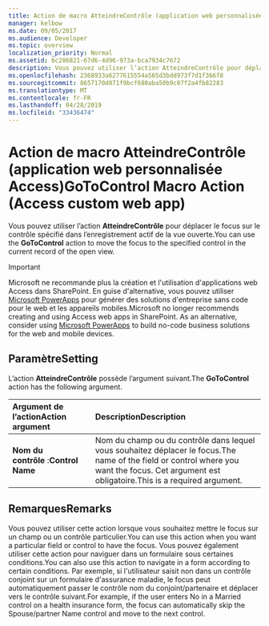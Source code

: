 ```yaml
---
title: Action de macro AtteindreContrôle (application web personnalisée Access)
manager: kelbow
ms.date: 09/05/2017
ms.audience: Developer
ms.topic: overview
localization_priority: Normal
ms.assetid: 6c286821-67d6-4d96-973a-bca7934c7672
description: Vous pouvez utiliser l’action AtteindreContrôle pour déplacer le focus sur le contrôle spécifié dans l’enregistrement actif de la vue ouverte.
ms.openlocfilehash: 2368933a6277615554a565d3bdd973f7d1f366f8
ms.sourcegitcommit: 8657170d071f9bcf680aba50b9c07f2a4fb82283
ms.translationtype: MT
ms.contentlocale: fr-FR
ms.lasthandoff: 04/28/2019
ms.locfileid: "33436474"
---
```

# <a name="gotocontrol-macro-action-access-custom-web-app"></a><span data-ttu-id="02684-103">Action de macro AtteindreContrôle (application web personnalisée Access)</span><span class="sxs-lookup"><span data-stu-id="02684-103">GoToControl Macro Action (Access custom web app)</span></span>

<span data-ttu-id="02684-104">Vous pouvez utiliser l’action **AtteindreContrôle** pour déplacer le focus sur le contrôle spécifié dans l’enregistrement actif de la vue ouverte.</span><span class="sxs-lookup"><span data-stu-id="02684-104">You can use the **GoToControl** action to move the focus to the specified control in the current record of the open view.</span></span> 
  
> [!IMPORTANT]
> <span data-ttu-id="02684-p101">Microsoft ne recommande plus la création et l'utilisation d'applications web Access dans SharePoint. En guise d'alternative, vous pouvez utiliser [Microsoft PowerApps](https://powerapps.microsoft.com/en-us/) pour générer des solutions d'entreprise sans code pour le web et les appareils mobiles.</span><span class="sxs-lookup"><span data-stu-id="02684-p101">Microsoft no longer recommends creating and using Access web apps in SharePoint. As an alternative, consider using [Microsoft PowerApps](https://powerapps.microsoft.com/en-us/) to build no-code business solutions for the web and mobile devices.</span></span> 
  
## <a name="setting"></a><span data-ttu-id="02684-107">Paramètre</span><span class="sxs-lookup"><span data-stu-id="02684-107">Setting</span></span>

<span data-ttu-id="02684-108">L’action **AtteindreContrôle** possède l’argument suivant.</span><span class="sxs-lookup"><span data-stu-id="02684-108">The **GoToControl** action has the following argument.</span></span> 
  
|<span data-ttu-id="02684-109">**Argument de l’action**</span><span class="sxs-lookup"><span data-stu-id="02684-109">**Action argument**</span></span>|<span data-ttu-id="02684-110">**Description**</span><span class="sxs-lookup"><span data-stu-id="02684-110">**Description**</span></span>|
|:-----|:-----|
|<span data-ttu-id="02684-111">**Nom du contrôle** :</span><span class="sxs-lookup"><span data-stu-id="02684-111">**Control Name**</span></span> <br/> |<span data-ttu-id="02684-112">Nom du champ ou du contrôle dans lequel vous souhaitez déplacer le focus.</span><span class="sxs-lookup"><span data-stu-id="02684-112">The name of the field or control where you want the focus.</span></span> <span data-ttu-id="02684-113">Cet argument est obligatoire.</span><span class="sxs-lookup"><span data-stu-id="02684-113">This is a required argument.</span></span>  <br/> |
   
## <a name="remarks"></a><span data-ttu-id="02684-114">Remarques</span><span class="sxs-lookup"><span data-stu-id="02684-114">Remarks</span></span>

<span data-ttu-id="02684-115">Vous pouvez utiliser cette action lorsque vous souhaitez mettre le focus sur un champ ou un contrôle particulier.</span><span class="sxs-lookup"><span data-stu-id="02684-115">You can use this action when you want a particular field or control to have the focus.</span></span> <span data-ttu-id="02684-116">Vous pouvez également utiliser cette action pour naviguer dans un formulaire sous certaines conditions.</span><span class="sxs-lookup"><span data-stu-id="02684-116">You can also use this action to navigate in a form according to certain conditions.</span></span> <span data-ttu-id="02684-117">Par exemple, si l'utilisateur saisit non dans un contrôle conjoint sur un formulaire d'assurance maladie, le focus peut automatiquement passer le contrôle nom du conjoint/partenaire et déplacer vers le contrôle suivant.</span><span class="sxs-lookup"><span data-stu-id="02684-117">For example, if the user enters No in a Married control on a health insurance form, the focus can automatically skip the Spouse/partner Name control and move to the next control.</span></span>
  

